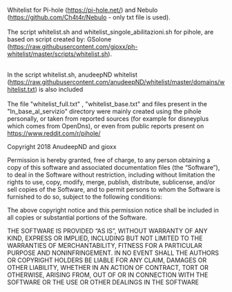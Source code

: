 Whitelist for Pi-hole (https://pi-hole.net/) and Nebulo (https://github.com/Ch4t4r/Nebulo - only txt file is used).<br></br>
The script whitelist.sh and whitelist_singole_abilitazioni.sh for pihole, are based on script created by: GSolone (https://raw.githubusercontent.com/gioxx/ph-whitelist/master/scripts/whitelist.sh).<br></br>

In the script whitelist.sh, anudeepND whitelist (https://raw.githubusercontent.com/anudeepND/whitelist/master/domains/whitelist.txt) is also included
<br></br>
The file "whitelist_full.txt" , "whitelist_base.txt" and files present in the "In_base_al_servizio" directory were mainly created using the pihole personally, 
or taken from reported sources (for example for disneyplus which comes from OpenDns), or even from public reports present on https://www.reddit.com/r/pihole/

Copyright 2018 AnudeepND and gioxx

Permission is hereby granted, free of charge, to any person obtaining a copy of this software and associated documentation files (the “Software”), to deal in the Software without restriction, including without limitation the rights to use, copy, modify, merge, publish, distribute, sublicense, and/or sell copies of the Software, and to permit persons to whom the Software is furnished to do so, subject to the following conditions:

The above copyright notice and this permission notice shall be included in all copies or substantial portions of the Software.

THE SOFTWARE IS PROVIDED “AS IS”, WITHOUT WARRANTY OF ANY KIND, EXPRESS OR IMPLIED, INCLUDING BUT NOT LIMITED TO THE WARRANTIES OF MERCHANTABILITY, FITNESS FOR A PARTICULAR PURPOSE AND NONINFRINGEMENT. IN NO EVENT SHALL THE AUTHORS OR COPYRIGHT HOLDERS BE LIABLE FOR ANY CLAIM, DAMAGES OR OTHER LIABILITY, WHETHER IN AN ACTION OF CONTRACT, TORT OR OTHERWISE, ARISING FROM, OUT OF OR IN CONNECTION WITH THE SOFTWARE OR THE USE OR OTHER DEALINGS IN THE SOFTWARE
